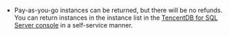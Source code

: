 

- Pay-as-you-go instances can be returned, but there will be no refunds.
You can return instances in the instance list in the [TencentDB for SQL Server console](https://console.cloud.tencent.com/sqlserver) in a self-service manner.
